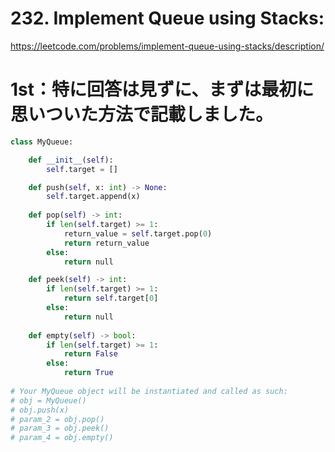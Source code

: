 # 232. Implement Queue using Stacks:
https://leetcode.com/problems/implement-queue-using-stacks/description/

# 1st：特に回答は見ずに、まずは最初に思いついた方法で記載しました。

```python
class MyQueue:

    def __init__(self):
        self.target = []

    def push(self, x: int) -> None:
        self.target.append(x)
        
    def pop(self) -> int:
        if len(self.target) >= 1:
            return_value = self.target.pop(0)
            return return_value
        else:
            return null

    def peek(self) -> int:
        if len(self.target) >= 1:
            return self.target[0]
        else:
            return null
        
    def empty(self) -> bool:
        if len(self.target) >= 1:
            return False
        else:
            return True
        
# Your MyQueue object will be instantiated and called as such:
# obj = MyQueue()
# obj.push(x)
# param_2 = obj.pop()
# param_3 = obj.peek()
# param_4 = obj.empty()
```
